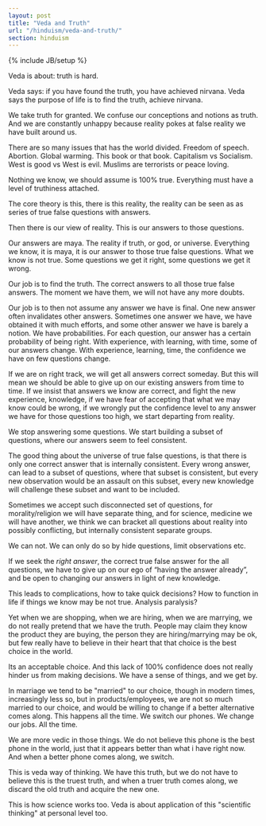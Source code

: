 ```yaml
---
layout: post
title: "Veda and Truth"
url: "/hinduism/veda-and-truth/"
section: hinduism
---
```

{% include JB/setup %}

Veda is about: truth is hard.

Veda says: if you have found the truth, you have achieved nirvana. Veda says the
purpose of life is to find the truth, achieve nirvana.

We take truth for granted. We confuse our conceptions and notions as truth. And
we are constantly unhappy because reality pokes at false reality we have built
around us.

There are so many issues that has the world divided. Freedom of speech.
Abortion. Global warming. This book or that book. Capitalism vs Socialism. West
is good vs West is evil. Muslims are terrorists or peace loving.

Nothing we know, we should assume is 100% true. Everything must have a level of
truthiness attached.

The core theory is this, there is this reality, the reality can be seen as as
series of true false questions with answers.

Then there is our view of reality. This is our answers to those questions.

Our answers are maya. The reality if truth, or god, or universe. Everything we
know, it is maya, it is our answer to those true false questions. What we know
is not true. Some questions we get it right, some questions we get it wrong.

Our job is to find the truth. The correct answers to all those true false
answers. The moment we have them, we will not have any more doubts.

Our job is to then not assume any answer we have is final. One new answer often
invalidates other answers. Sometimes one answer we have, we have obtained it
with much efforts, and some other answer we have is barely a notion. We have
probabilities. For each question, our answer has a certain probability of being
right. With experience, with learning, with time, some of our answers change.
With experience, learning, time, the confidence we have on few questions change.

If we are on right track, we will get all answers correct someday. But this will
mean we should be able to give up on our existing answers from time to time. If
we insist that answers we know are correct, and fight the new experience,
knowledge, if we have fear of accepting that what we may know could be wrong, if
we wrongly put the confidence level to any answer we have for those questions
too high, we start departing from reality.

We stop answering some questions. We start building a subset of questions, where
our answers seem to feel consistent.

The good thing about the universe of true false questions, is that there is only
one correct answer that is internally consistent. Every wrong answer, can lead
to a subset of questions, where that subset is consistent, but every new
observation would be an assault on this subset, every new knowledge will
challenge these subset and want to be included.

Sometimes we accept such disconnected set of questions, for morality/religion we
will have separate thing, and for science, medicine we will have another, we
think we can bracket all questions about reality into possibly conflicting, but
internally consistent separate groups.

We can not. We can only do so by hide questions, limit observations etc.

If we seek the *right answer*, the correct true false answer for the all
questions, we have to give up on our ego of “having the answer already”, and be
open to changing our answers in light of new knowledge.

This leads to complications, how to take quick decisions? How to function in
life if things we know may be not true. Analysis paralysis?

Yet when we are shopping, when we are hiring, when we are marrying, we do not
really pretend that we have the truth. People may claim they know the product
they are buying, the person they are hiring/marrying may be ok, but few really
have to believe in their heart that that choice is the best choice in the world.

Its an acceptable choice. And this lack of 100% confidence does not really
hinder us from making decisions. We have a sense of things, and we get by.

In marriage we tend to be "married" to our choice, though in modern times,
increasingly less so, but in products/employees, we are not so much married to
our choice, and would be willing to change if a better alternative comes along.
This happens all the time. We switch our phones. We change our jobs. All the
time.

We are more vedic in those things. We do not believe this phone is the best
phone in the world, just that it appears better than what i have right now. And
when a better phone comes along, we switch.

This is veda way of thinking. We have this truth, but we do not have to believe
this is the truest truth, and when a truer truth comes along, we discard the old
truth and acquire the new one.

This is how science works too. Veda is about application of this "scientific
thinking" at personal level too.
